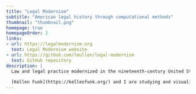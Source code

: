 ```yaml
---
title: "Legal Modernism"
subtitle: "American legal history through computational methods"
thumbnail: "thumbnail.png"
homepage: true
homepageOrder: 2
links:
- url: https://legalmodernism.org
  text: Legal Modernism website
- url: https://github.com/lmullen/legal-modernism
  text: GitHub repository
description: |
  Law and legal practice modernized in the nineteenth-century United States. The textual record of legal modernization is vast. Hundreds of volumes of regulations were formulated, copied, and re-formulated by legislatures. Millions of case reports became the authoritative building blocks for the thousands of treatises from which modern American law was constructed. 
  
  [Kellen Funk](https://kellenfunk.org/) and I are studying and visualizing the history of the modernization of American law through computational methods.
---
```

